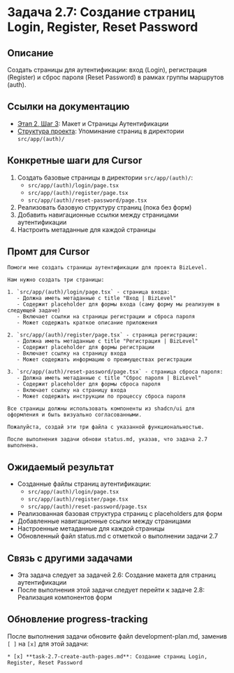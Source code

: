 # Задача 2.7: Создание страниц Login, Register, Reset Password

## Описание
Создать страницы для аутентификации: вход (Login), регистрация (Register) и сброс пароля (Reset Password) в рамках группы маршрутов (auth).

## Ссылки на документацию
- [Этап 2, Шаг 3](../BizLevel-%20План%20Реализации%20Проекта.%2031.03.rtf): Макет и Страницы Аутентификации
- [Структура проекта](../BizLevel-%20План%20Реализации%20Проекта.%2031.03.rtf): Упоминание страниц в директории `src/app/(auth)/`

## Конкретные шаги для Cursor
1. Создать базовые страницы в директории `src/app/(auth)/`:
   - `src/app/(auth)/login/page.tsx`
   - `src/app/(auth)/register/page.tsx`
   - `src/app/(auth)/reset-password/page.tsx`
2. Реализовать базовую структуру страниц (пока без форм)
3. Добавить навигационные ссылки между страницами аутентификации
4. Настроить метаданные для каждой страницы

## Промт для Cursor
```
Помоги мне создать страницы аутентификации для проекта BizLevel.

Нам нужно создать три страницы:

1. `src/app/(auth)/login/page.tsx` - страница входа:
   - Должна иметь метаданные с title "Вход | BizLevel"
   - Содержит placeholder для формы входа (саму форму мы реализуем в следующей задаче)
   - Включает ссылки на страницы регистрации и сброса пароля
   - Может содержать краткое описание приложения

2. `src/app/(auth)/register/page.tsx` - страница регистрации:
   - Должна иметь метаданные с title "Регистрация | BizLevel"
   - Содержит placeholder для формы регистрации
   - Включает ссылку на страницу входа
   - Может содержать информацию о преимуществах регистрации

3. `src/app/(auth)/reset-password/page.tsx` - страница сброса пароля:
   - Должна иметь метаданные с title "Сброс пароля | BizLevel"
   - Содержит placeholder для формы сброса пароля
   - Включает ссылку на страницу входа
   - Может содержать инструкции по процессу сброса пароля

Все страницы должны использовать компоненты из shadcn/ui для оформления и быть визуально согласованными.

Пожалуйста, создай эти три файла с указанной функциональностью.

После выполнения задачи обнови status.md, указав, что задача 2.7 выполнена.
```

## Ожидаемый результат
- Созданные файлы страниц аутентификации:
  - `src/app/(auth)/login/page.tsx`
  - `src/app/(auth)/register/page.tsx`
  - `src/app/(auth)/reset-password/page.tsx`
- Реализованная базовая структура страниц с placeholders для форм
- Добавленные навигационные ссылки между страницами
- Настроенные метаданные для каждой страницы
- Обновленный файл status.md с отметкой о выполнении задачи 2.7

## Связь с другими задачами
- Эта задача следует за задачей 2.6: Создание макета для страниц аутентификации
- После выполнения этой задачи следует перейти к задаче 2.8: Реализация компонентов форм

## Обновление progress-tracking
После выполнения задачи обновите файл development-plan.md, заменив `[ ]` на `[x]` для этой задачи:
```
* [x] **task-2.7-create-auth-pages.md**: Создание страниц Login, Register, Reset Password
```
